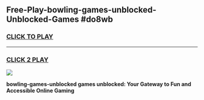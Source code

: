 
## Free-Play-bowling-games-unblocked-Unblocked-Games #do8wb
<h3>
<a href="https://news.freeplayer.one?title=bowling-games-unblocked&ref=8M">CLICK TO PLAY</a></h3>
<hr>

<h3>
<a href="https://news.freeplayer.one?title=bowling-games-unblocked&ref=8M">CLICK 2 PLAY</a>
  
</h3>

<a href="https://news.freeplayer.one?title=bowling-games-unblocked&ref=8M"><img src="https://clearcache.store/games.png"></a>


**bowling-games-unblocked games unblocked: Your Gateway to Fun and Accessible Online Gaming**
